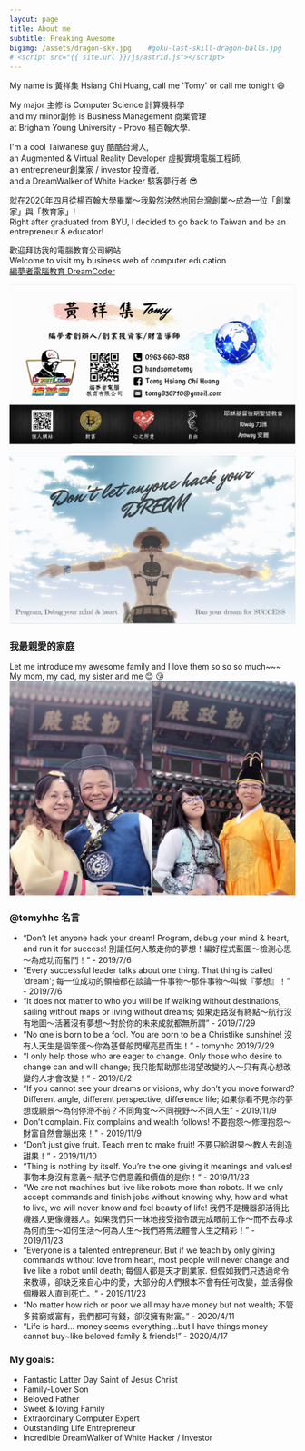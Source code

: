 ```yaml
---
layout: page
title: About me
subtitle: Freaking Awesome 
bigimg: /assets/dragon-sky.jpg    #goku-last-skill-dragon-balls.jpg
# <script src="{{ site.url }}/js/astrid.js"></script>
---
```


My name is 黃祥集 Hsiang Chi Huang, call me 'Tomy' or call me tonight :smile: 

My major 主修 is Computer Science 計算機科學  
and my minor副修 is Business  Management 商業管理  
at Brigham Young University - Provo 楊百翰大學.  

I'm a cool Taiwanese guy 酷酷台灣人,  
an Augmented & Virtual Reality Developer 虛擬實境電腦工程師,  
an entrepreneur創業家 / investor 投資者,  
and a DreamWalker of White Hacker 駭客夢行者 :sunglasses:

就在2020年四月從楊百翰大學畢業～我毅然決然地回台灣創業～成為一位「創業家」與「教育家」!  
Right after graduated from BYU, I decided to go back to Taiwan and be an entrepreneur & educator!

歡迎拜訪我的電腦教育公司網站  
Welcome to visit my business web of computer education  
[編夢者電腦教育 DreamCoder]

![Business Card - 1](/assets/BC-1.png)
![Business Card - 2](/assets/BC-2.png)

### 我最親愛的家庭
Let me introduce my awesome family and I love them so so so much~~~  
My mom, my dad, my sister and me :blush: :kissing_heart:  
![黃家庭](/assets/about-family.jpg)

### @tomyhhc 名言  
* “Don’t let anyone hack your dream! Program, debug your mind & heart, and run it for success! 別讓任何人駭走你的夢想！編好程式藍圖～檢測心思～為成功而奮鬥！” - 2019/7/6
* “Every successful leader talks about one thing. That thing is called 'dream'; 每一位成功的領袖都在談論一件事物～那件事物～叫做『夢想』！” - 2019/7/6
* “It does not matter to who you will be if walking without destinations, sailing without maps or living without dreams; 如果走路沒有終點～航行沒有地圖～活著沒有夢想～對於你的未來成就都無所謂” - 2019/7/29
* “No one is born to be a fool. You are born to be a Christlike sunshine! 沒有人天生是個笨蛋～你為基督般閃耀亮星而生！” - tomyhhc 2019/7/29
* “I only help those who are eager to change. Only those who desire to change can and will change; 我只能幫助那些渴望改變的人～只有真心想改變的人才會改變！“ - 2019/8/2
* “If you cannot see your dreams or visions, why don’t you move forward?  Different angle, different perspective, difference life; 如果你看不見你的夢想或願景～為何停滯不前？不同角度～不同視野～不同人生" - 2019/11/9
* Don’t complain. Fix complains and wealth follows! 不要抱怨～修理抱怨～財富自然會蹦出來！" - 2019/11/9
* “Don’t just give fruit. Teach men to make fruit! 不要只給甜果～教人去創造甜果！” - 2019/11/10
* “Thing is nothing by itself. You’re the one giving it meanings and values! 事物本身沒有意義～賦予它們意義和價值的是你！“ - 2019/11/23
* “We are not machines but live like robots more than robots. If we only accept commands and finish jobs without knowing why, how and what to live, we will never know and feel beauty of life! 我們不是機器卻活得比機器人更像機器人。如果我們只一昧地接受指令跟完成眼前工作～而不去尋求為何而生～如何生活～何為人生～我們將無法體會人生之精彩！” - 2019/11/23
* “Everyone is a talented entrepreneur. But if we teach by only giving commands without love from heart, most people will never change and live like a robot until death; 每個人都是天才創業家. 但假如我們只透過命令來教導，卻缺乏來自心中的愛，大部分的人們根本不會有任何改變，並活得像個機器人直到死亡。“ -  2019/11/23
* “No matter how rich or poor we all may have money but not wealth;  不管多貧窮或富有，我們都可有錢，卻沒擁有財富。” - 2020/4/11
* “Life is hard… money seems everything…but I have things money cannot buy~like beloved family & friends!” - 2020/4/17

### My goals:  
- Fantastic Latter Day Saint of Jesus Christ
- Family-Lover Son
- Beloved Father
- Sweet & loving Family
- Extraordinary Computer Expert
- Outstanding Life Entrepreneur 
- Incredible DreamWalker of White Hacker / Investor

<!--and a sweet baby~ :heart_eyes:-->
<!--<div id="babe-img">-->
<!--    <img src="{{ site.url }}/assets/my-love.jpg" alt="My beloved babe">-->
<!--    <img id="baby" onclick="secretTalk()" src="{{ site.url }}/assets/about-astrid.JPG" alt="My babe">-->
<!--</div>-->
<!---->
<!--<div id="two-heart" style="display: none;">-->
<!--<div class='left-heart heart animated css'></div> -->
<!--<div class='right-heart heart animated css'></div> -->
<!--</div>-->

[編夢者電腦教育 DreamCoder]: https://tomyhhc.com
